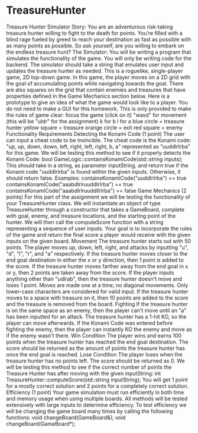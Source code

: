 # TreasureHunter
Treasure Hunter Simulator  Story:  You are an adventurous risk-taking treasure hunter willing to fight to the death for points. You’re filled with a blind rage fueled by greed to reach your destination as fast as possible with as many points as possible. So ask yourself, are you willing to embark on the endless treasure hunt?   The Simulator:  You will be writing a program that simulates the functionality of the game. You will only be writing code for the backend. The simulator should take a string that emulates user input and updates the treasure hunter as needed.  This is a roguelike, single-player game, 2D top-down game. In this game, the player moves on a 2D grid with the goal of accumulating points while navigating towards the goal. There are also squares on the grid that contain enemies and treasures that have properties defined in the Game Mechanics section below.  Here is a prototype to give an idea of what the game would look like to a player. You do not need to make a GUI for this homework. This is only provided to make the rules of game clear:   focus the game (click on it)  "wasd" for movement (this will be "uldr" for the assignment)  k for b  l for a  blue circle = treasure hunter  yellow square = treasure  orange circle = exit  red square = enemy    Functionality Requirements  Detecting the Konami Code (1 point)  The user can input a cheat code to be invincible. The cheat code is the Konami code: "up, up, down, down, left, right, left, right, b, a" represented as "uuddlrlrba" for this game.  We will be testing this method to see if it properly detects the Konami Code: bool GameLogic::containsKonamiCode(std::string inputs);  This should take in a string, as parameter inputString, and return true if the Konami code "uuddlrlrba" is found within the given inputs. Otherwise, it should return false.  Examples: containsKonamiCode("uuddlrlrba") == true containsKonamiCode("aaabdlrlruuddlrlrba") == true  containsKonamiCode("aaabdlrlruuddllrlrba") == false  Game Mechanics (2 points)  For this part of the assignment we will be testing the functionality of your TreasureHunter class. We will instantiate an object of type TreasureHunter through a constructor that takes a GameBoard, complete with goal, enemy, and treasure locations, and the starting point of the hunter. We will then call the computeScore function with a string representing a sequence of user inputs. Your goal is to incorporate the rules of the game and return the final score a player would receive with the given inputs on the given board.  Movement The treasure hunter starts out with 50 points. The player moves up, down, left, right, and attacks by inputting "u", "d", "l", "r", and "a" respectively. If the treasure hunter moves closer to the end goal destination in either the x or y direction, then 1 point is added to the score. If the treasure hunter moves farther away from the end goal in x or y, then 2 points are taken away from the score. If the player inputs anything other than "udlrab", then the treasure hunter doesn't move and loses 1 point. Moves are made one at a time; no diagonal movements. Only lower-case characters are considered for valid input. If the treasure hunter moves to a space with treasure on it, then 10 points are added to the score and the treasure is removed from the board. Fighting If the treasure hunter is on the same space as an enemy, then the player can't move until an "a" has been inputted for an attack. The treasure hunter has a 1-hit KO, so the player can move afterwards. If the Konami Code was entered before fighting the enemy, then the player can instantly KO the enemy and move as if the enemy wasn't there. Win Condition The player wins and earns 100 points when the treasure hunter has reached the end goal destination. The score should be returned as the amount of points the treasure hunter has once the end goal is reached. Lose Condition The player loses when the treasure hunter has no points left. The score should be returned as 0.  We will be testing this method to see if the correct number of points the Treasure Hunter has after moving with the given inputString:  int TreasureHunter::computeScore(std::string inputString);  You will get 1 point for a mostly correct solution and 2 points for a completely correct solution.  Efficiency (1 point)  Your game simulation must run efficiently in both time and memory usage when using multiple boards. All methods will be tested extensively with large inputs to determine efficiency. To test efficiency we will be changing the game board many times by calling the following functions:  void changeBoard(GameBoard&); void changeBoard(GameBoard*);
